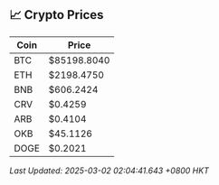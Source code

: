 ## 📈 Crypto Prices

| Coin | Price |
| ---- | ----- |
| BTC | $85198.8040 |
| ETH | $2198.4750 |
| BNB | $606.2424 |
| CRV | $0.4259 |
| ARB | $0.4104 |
| OKB | $45.1126 |
| DOGE | $0.2021 |

_Last Updated: 2025-03-02 02:04:41.643 +0800 HKT_